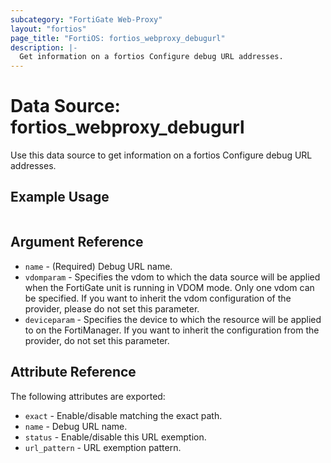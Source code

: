 ```yaml
---
subcategory: "FortiGate Web-Proxy"
layout: "fortios"
page_title: "FortiOS: fortios_webproxy_debugurl"
description: |-
  Get information on a fortios Configure debug URL addresses.
---
```


# Data Source: fortios_webproxy_debugurl
Use this data source to get information on a fortios Configure debug URL addresses.


## Example Usage

```hcl

```

## Argument Reference

* `name` - (Required) Debug URL name.
* `vdomparam` - Specifies the vdom to which the data source will be applied when the FortiGate unit is running in VDOM mode. Only one vdom can be specified. If you want to inherit the vdom configuration of the provider, please do not set this parameter.
* `deviceparam` - Specifies the device to which the resource will be applied to on the FortiManager. If you want to inherit the configuration from the provider, do not set this parameter.

## Attribute Reference

The following attributes are exported:

* `exact` - Enable/disable matching the exact path.
* `name` - Debug URL name.
* `status` - Enable/disable this URL exemption.
* `url_pattern` - URL exemption pattern.
